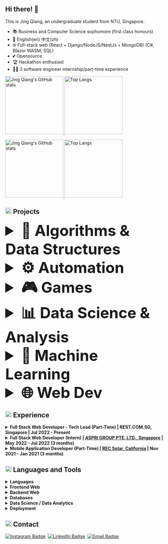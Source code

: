 ## Hi there! 👋

This is Jing Qiang, an undergraduate student from NTU, Singapore.
- 📚 Business and Computer Science sophomore (first class honours)
- 💬 English(en) 中文(zh)
- 🌐 Full-stack web (React + Django/NodeJS/NestJs + MongoDB) (C#, Blazor WASM, SQL)
- 💕 Opensource
- 🏆 Hackathon enthusiast
- 👩‍💻 3 software engineer internship/part-time experience


[<img src="https://github-readme-stats.vercel.app/api?username=xJQx&count_private=true&theme=rose_pine&show_icons=true&include_all_commits=true&role=OWNER,ORGANIZATION_MEMBER,COLLABORATOR" alt="Jing Qiang's GitHub stats" height="185px" /> <img src="https://github-readme-stats-one-bice.vercel.app/api/top-langs/?username=xJQx&layout=compact&langs_count=8&theme=rose_pine&role=OWNER,COLLABORATOR&hide=jupyter%20notebook" alt="Top Langs" height="185px" />](https://github.com/xJQx#gh-dark-mode-only)

[<img src="https://github-readme-stats.vercel.app/api?username=xJQx&count_private=true&show_icons=true&include_all_commits=true&role=OWNER,ORGANIZATION_MEMBER,COLLABORATOR" alt="Jing Qiang's GitHub stats" height="185px" /> <img src="https://github-readme-stats-one-bice.vercel.app/api/top-langs/?username=xJQx&layout=compact&langs_count=8&role=OWNER,COLLABORATOR&hide=jupyter%20notebook" alt="Top Langs" height="185px" />](https://github.com/xJQx#gh-light-mode-only)

## <img src="https://user-images.githubusercontent.com/59118459/169727506-bdad0074-da23-4b4e-9f5e-9b11ab9521db.gif" alt="star3" width="20px"/> Projects
<details>
  <summary style="font-size: 3rem; font-weight: bold">🧠 Algorithms & Data Structures </summary>
 <ul>
  <li><a href="https://github.com/xJQx/PathFinding-Visualizer" alt="pathfinding">Pathfinding Visualizer</a></li>
  <li><a href="https://github.com/xJQx/Sorting-Visualizer" alt="sorting">Sorting Visualizer</a></li>
 </ul>
</details>

<details>
  <summary style="font-size: 3rem; font-weight: bold">⚙️ Automation</summary>
 <ul>
  <li><a href="https://github.com/xJQx/NTU-Timetable-Generator" alt="class_schedule"> NTU Timetable Generator</a></li>
 </ul>
</details>

<details>
  <summary style="font-size: 3rem; font-weight: bold">🎮 Games</summary>
 <ul>
  <li><a href="https://github.com/xJQx/JavaScript/blob/main/TicTacToe/README.md" alt="tictactoe">TicTacToe</a></li>
  <li><a href="https://github.com/xJQx/JavaScript/tree/main/Snake_Game" alt="snake_game">Snake Game</a></li>
 </ul>
</details>

<details>
  <summary style="font-size: 3rem; font-weight: bold">📊 Data Science & Analysis </summary>
 <ul>
  <li><a href="https://github.com/ztjhz/food-stock-demand-forecast" alt="food_forecast">Food Stock Demand Forecast</a></li>
  <li><a href="https://github.com/xJQx/Cyclistic-Riders-Analysis" alt="food_forecast">Cyclistic Riders Analysis</a></li>
 </ul>
</details>

<details>
  <summary style="font-size: 3rem; font-weight: bold">🤖 Machine Learning</summary>
 <ul>
  <li><a href="https://github.com/ztjhz/food-stock-demand-forecast" alt="food_forecast">Food Stock Demand Forecast</a></li>
 </ul>
</details>

<details>
  <summary style="font-size: 3rem; font-weight: bold">🌐 Web Dev</summary>
 <dl>
      <dt>Full Stack</dt>
      <dd><li><a href="https://github.com/xJQx/crypto-tracker" alt="talk-a-tive">Talk-A-Tive (MERN) </a></li></dd>
      <dd><li><a href="https://github.com/xJQx/talk-a-tive" alt="crypto-tracker">Crypto Tracker </a></li></dd>
      <dt>Front end</dt>
      <dd><li><a href="https://github.com/xJQx/portfolio-website-public" alt="portfolio">Portfolio Website</a></li></dd>
      <dd><li><a href="https://github.com/xJQx/JavaScript-Projects" alt="javascript-projects">Mini JavaScript Projects</a></li></dd>
      <dd><li><a href="https://github.com/xJQx/PathFinding-Visualizer" alt="pathfinding">Pathfinding Visualizer</a></li></dd>
      <dd><li><a href="https://github.com/xJQx/Sorting-Visualizer" alt="sorting">Sorting Visualizer</a></li></dd>
      <dt>Back end</dt>
      <dd><li><a href="https://github.com/xJQx/django-social-media-server" alt="django-social-media-server">Django Social Media Server</a></li></dd>
      <dd><li><a href="https://github.com/xJQx/django-mail-server" alt="django-mail-server">Django Mail Server</a></li></dd>
      <dd><li><a href="https://github.com/xJQx/django-ecommerce-server" alt="django-ecommerce-server">Django Ecommerce Server</a></li></dd>
      <dd><li><a href="https://github.com/xJQx/django-wiki-server" alt="django-wiki-server">Django Wiki Server</a></li></dd>
</dl>
</details>

## <img src="https://user-images.githubusercontent.com/59118459/169634429-3f826467-8740-42d8-ab8b-1857cd405fd9.gif" alt="BugcatWork" width="20px" height="20px"/> Experience

<details>
  <summary><b>Full Stack Web Developer - Tech Lead (Part-Time) | REST.COM.SG, Singapore | Jul 2022 - Present </b></summary>
  <dl>
   <br/>
   
      📚 𝗧𝗲𝗰𝗵 𝗦𝘁𝗮𝗰𝗸:
      - TypeScript, React.js, Nest.js, MySQL
  </dl>
</details>

<details>
  <summary><b>Full Stack Web Developer (Intern) | <a href="https://www.asprigroup.com/" target="_blank">ASPRI GROUP PTE. LTD., Singapore</a> | May 2022 - Jul 2022 (3 months) </b></summary>
  <dl>
   <br/>
   
      📚 𝗧𝗲𝗰𝗵 𝗦𝘁𝗮𝗰𝗸:
      - C#, Blazor WASM, ASP.NET Core, MySQL
      
  </dl>
</details>

<details>
  <summary><b>Mobile Application Developer (Part-Time) | <a href="https://www.recgroup.com/en" target="_blank">REC Solar, California</a> | Nov 2021 - Jan 2021 (3 months)</b></summary>
 <dl>
   <br/>
   
   [REC Commendation Letter (Jing Qiang).pdf](https://github.com/xJQx/xJQx/files/9657482/REC.Commendation.Letter.Jing.Qiang.pdf)
        
        📚 𝗧𝗲𝗰𝗵 𝗦𝘁𝗮𝗰𝗸:
        - Microsoft PowerApps, Microsoft Power Automate
   <br/>
   
   https://user-images.githubusercontent.com/59118459/169630820-7df42eef-2be3-4105-a22d-794ef6af302c.mp4
   
</dl>
</details>

## <img src="https://user-images.githubusercontent.com/59118459/169634580-cf0d3886-3703-4ab7-8b28-f4aa869541a2.gif" alt="BunnyStudyRead" width="20px" height="20px"/> Languages and Tools

<details>
  <summary><b>Languages</b></summary>
  <dl>
    <br/>
    
![Python](http://img.shields.io/badge/-Python-3776AB?style=flat-square&logo=python&logoColor=ffffff)
![C](http://img.shields.io/badge/-C-1E5128?style=flat-square&logo=c&logoColor=ffffff)
![C#](https://img.shields.io/badge/-C%20Sharp-0d9e70?style=flat-square&logo=csharp&logoColor=ffffff)
![R](http://img.shields.io/badge/-R-3776AB?style=flat-square&logo=r&logoColor=ffffff)

![JavaScript](https://img.shields.io/badge/-JavaScript-%23F7DF1C?style=flat-square&logo=javascript&logoColor=000000&labelColor=%23F7DF1C&color=%23FFCE5A)
![TypeScript](https://img.shields.io/badge/TypeScript-%23F7DF1C.svg?style=flat-square&logo=typescript&logoColor=000000&labelColor=%23F7DF1C&color=%23FFCE5A)
![HTML5](https://img.shields.io/badge/-HTML5-%23E44D27?style=flat-square&logo=html5&logoColor=ffffff)
![CSS3](https://img.shields.io/badge/-CSS3-%231572B6?style=flat-square&logo=css3)

  </dl>
</details>
 
<details>
  <summary><b>Frontend Web</b></summary>
  <dl>
    <br/>
    
![HTML5](https://img.shields.io/badge/-HTML5-%23E44D27?style=flat-square&logo=html5&logoColor=ffffff)
![CSS3](https://img.shields.io/badge/-CSS3-%231572B6?style=flat-square&logo=css3)

![JavaScript](https://img.shields.io/badge/-JavaScript-%23F7DF1C?style=flat-square&logo=javascript&logoColor=000000&labelColor=%23F7DF1C&color=%23FFCE5A)
![TypeScript](https://img.shields.io/badge/TypeScript-%23F7DF1C.svg?style=flat-square&logo=typescript&logoColor=000000&labelColor=%23F7DF1C&color=%23FFCE5A)

![React](https://img.shields.io/badge/-react.js-61DAFB?style=flat-square&logo=react&logoColor=ffffff)

![Blazor WASM](https://img.shields.io/badge/-Blazor%20WASM-purple?style=flat-square&logo=Blazor)

  </dl>
</details>

<details>
  <summary><b>Backend Web</b></summary>
  <dl>
    <br/>
    
![NodeJS](https://img.shields.io/badge/node.js-6DA55F?style=flat-square&logo=node.js&logoColor=white)
![Express.js](https://img.shields.io/badge/express.js-%23404d59.svg?style=flat-square&logo=express&logoColor=%2361DAFB)
![Nest.js](https://img.shields.io/badge/-Nest.js-ab3354?style=flat-square&logo=nestjs&logoColor=E0234E)

![ASP.NET Core](https://img.shields.io/badge/-ASP.NET%20Core-5e077a?style=flat-square&logo=.net&logoColor=ffffff)

![Django](https://img.shields.io/badge/-Django-043728?style=flat-square&logo=django)
  </dl>
</details>

<details>
  <summary><b>Databases</b></summary>
  <dl>
    <br/>
    
![MongoDB](https://img.shields.io/badge/MongoDB-%234ea94b.svg?style=flat-square&logo=mongodb&logoColor=white)
![SQLite](https://img.shields.io/badge/sqlite-%2307405e.svg?style=flat-square&logo=sqlite&logoColor=white)
![MySQL](https://img.shields.io/badge/MySQL-5ac4f2?style=flat-square&logo=mysql&logoColor=darkblue)

  </dl>
</details>

<details>
  <summary><b>Data Science / Data Analytics</b></summary>
  <dl>
    <br/>
    
![NumPy](https://img.shields.io/badge/numpy-%23013243.svg?style=flat-square&logo=numpy&logoColor=white)
![Pandas](https://img.shields.io/badge/pandas-%23150458.svg?style=flat-square&logo=pandas&logoColor=white)
![scikit-learn](https://img.shields.io/badge/scikit--learn-%23F7931E.svg?style=flat-square&logo=scikit-learn&logoColor=white)

![R](http://img.shields.io/badge/-R-3776AB?style=flat-square&logo=r&logoColor=ffffff)
![Excel](https://img.shields.io/badge/Excel-green?style=flat-square&logo=microsoft&logoColor=ffffff)
![Tableau](https://img.shields.io/badge/-Tableau-95D1CC?style=flat-square&logo=tableau)

  </dl>
</details>

<details>
  <summary><b>Deployment</b></summary>
  <dl>
    <br/>
    
![Firebase](https://img.shields.io/badge/-Firebase-FF8E00?style=flat-square&logo=firebase)

  </dl>
</details>


## <img src="https://user-images.githubusercontent.com/59118459/169634505-a0855753-58ab-4367-96a7-4976041e21f6.gif" alt="nkoRave" width="20px" height="20px"/> Contact
<p align="left">

[![Instagram Badge](https://img.shields.io/badge/-jingqiang2407-blue?style=flat-square&logo=Instagram&logoColor=white&link=https://www.instagram.com/jingqiang2407/)](https://www.instagram.com/jingqiang2407/)&nbsp;
[![LinkedIn Badge](https://img.shields.io/badge/-Toh_Jing_Qiang-blue?style=flat-square&logo=Linkedin&logoColor=white&link=https://www.linkedin.com/in/tohjingqiang/)](https://www.linkedin.com/in/tohjingqiang/)&nbsp;
[![Gmail Badge](https://img.shields.io/badge/-TOHJ0038@e.ntu.edu.sg-blue?style=flat-square&logo=microsoftoutlook&logoColor=white)](mailto:TOHJ0038@e.ntu.edu.sg)&nbsp;

</p>


<!-- ![GitHub](https://img.shields.io/badge/-GitHub-181717?style=flat-square&logo=github) -->
<!-- ![VS Code](http://img.shields.io/badge/-VS%20Code-007ACC?style=flat-square&logo=visual-studio-code&logoColor=ffffff) -->
<!-- ![C++](http://img.shields.io/badge/-C++-225257?style=flat-square&logo=c%2B%2B&logoColor=ffffff) -->

